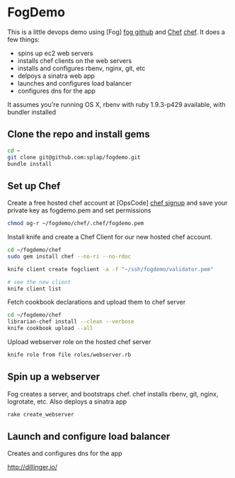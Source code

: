 FogDemo  
=========

This is a little devops demo using [Fog] [fog github] and [Chef] [chef]. It does a few things:

  - spins up ec2 web servers
  - installs chef clients on the web servers
  - installs and configures rbenv, nginx, git, etc
  - delpoys a sinatra web app
  - launches and configures load balancer
  - configures dns for the app

It assumes you're running OS X, rbenv with ruby 1.9.3-p429 available, with bundler installed

Clone the repo and install gems
--
```sh
cd ~ 
git clone git@github.com:splap/fogdemo.git
bundle install
```
Set up Chef
--

Create a free hosted chef account at [OpsCode] [chef signup]
and save your private key as fogdemo.pem and set permissions
```sh
chmod og-r ~/fogdemo/chef/.chef/fogdemo.pem
```

Install knife and create a Chef Client for our new hosted chef account.
```sh
cd ~/fogdemo/chef
sudo gem install chef --no-ri --no-rdoc

knife client create fogclient -a -f "~/ssh/fogdemo/validator.pem"

# see the new client
knife client list
```
Fetch cookbook declarations and upload them to chef server
```sh
cd ~/fogdemo/chef
librarian-chef install --clean --verbose
knife cookbook upload --all
```
Upload webserver role on the hosted chef server
```sh
knife role from file roles/webserver.rb
```
Spin up a webserver
--
Fog creates a server, and bootstraps chef. chef installs rbenv, git, nginx, logrotate, etc. Also deploys a sinatra app
```sh
rake create_webserver
```
Launch and configure load balancer
--
Creates and configures dns for the app

http://dillinger.io/

[fog github]: https://github.com/fog/fog
[chef]: http://www.opscode.com/chef/
[chef signup]: https://getchef.opscode.com/signup
